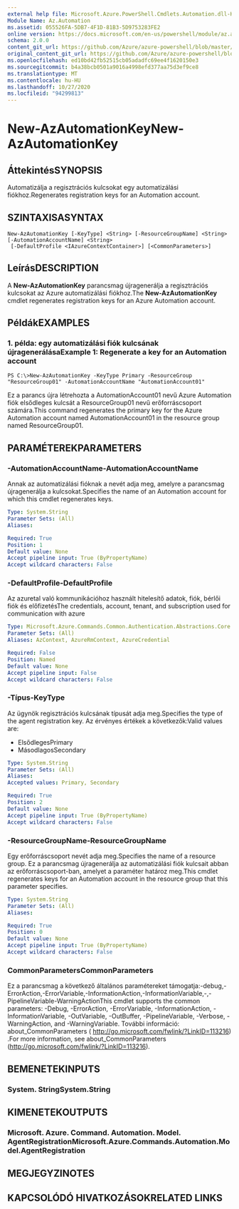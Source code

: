 ```yaml
---
external help file: Microsoft.Azure.PowerShell.Cmdlets.Automation.dll-Help.xml
Module Name: Az.Automation
ms.assetid: 055526FA-5DB7-4F1D-81B3-5D9753283FE2
online version: https://docs.microsoft.com/en-us/powershell/module/az.automation/new-azautomationkey
schema: 2.0.0
content_git_url: https://github.com/Azure/azure-powershell/blob/master/src/Automation/Automation/help/New-AzAutomationKey.md
original_content_git_url: https://github.com/Azure/azure-powershell/blob/master/src/Automation/Automation/help/New-AzAutomationKey.md
ms.openlocfilehash: ed10bd42fb52515cb05adadfc69ee4f1620150e3
ms.sourcegitcommit: b4a38bcb0501a9016a4998efd377aa75d3ef9ce8
ms.translationtype: MT
ms.contentlocale: hu-HU
ms.lasthandoff: 10/27/2020
ms.locfileid: "94299813"
---
```

# <span data-ttu-id="4e5de-101">New-AzAutomationKey</span><span class="sxs-lookup"><span data-stu-id="4e5de-101">New-AzAutomationKey</span></span>

## <span data-ttu-id="4e5de-102">Áttekintés</span><span class="sxs-lookup"><span data-stu-id="4e5de-102">SYNOPSIS</span></span>
<span data-ttu-id="4e5de-103">Automatizálja a regisztrációs kulcsokat egy automatizálási fiókhoz.</span><span class="sxs-lookup"><span data-stu-id="4e5de-103">Regenerates registration keys for an Automation account.</span></span>

## <span data-ttu-id="4e5de-104">SZINTAXISA</span><span class="sxs-lookup"><span data-stu-id="4e5de-104">SYNTAX</span></span>

```
New-AzAutomationKey [-KeyType] <String> [-ResourceGroupName] <String> [-AutomationAccountName] <String>
 [-DefaultProfile <IAzureContextContainer>] [<CommonParameters>]
```

## <span data-ttu-id="4e5de-105">Leírás</span><span class="sxs-lookup"><span data-stu-id="4e5de-105">DESCRIPTION</span></span>
<span data-ttu-id="4e5de-106">A **New-AzAutomationKey** parancsmag újragenerálja a regisztrációs kulcsokat az Azure automatizálási fiókhoz.</span><span class="sxs-lookup"><span data-stu-id="4e5de-106">The **New-AzAutomationKey** cmdlet regenerates registration keys for an Azure Automation account.</span></span>

## <span data-ttu-id="4e5de-107">Példák</span><span class="sxs-lookup"><span data-stu-id="4e5de-107">EXAMPLES</span></span>

### <span data-ttu-id="4e5de-108">1. példa: egy automatizálási fiók kulcsának újragenerálása</span><span class="sxs-lookup"><span data-stu-id="4e5de-108">Example 1: Regenerate a key for an Automation account</span></span>
```
PS C:\>New-AzAutomationKey -KeyType Primary -ResourceGroup "ResourceGroup01" -AutomationAccountName "AutomationAccount01"
```

<span data-ttu-id="4e5de-109">Ez a parancs újra létrehozta a AutomationAccount01 nevű Azure Automation fiók elsődleges kulcsát a ResourceGroup01 nevű erőforráscsoport számára.</span><span class="sxs-lookup"><span data-stu-id="4e5de-109">This command regenerates the primary key for the Azure Automation account named AutomationAccount01 in the resource group named ResourceGroup01.</span></span>

## <span data-ttu-id="4e5de-110">PARAMÉTEREK</span><span class="sxs-lookup"><span data-stu-id="4e5de-110">PARAMETERS</span></span>

### <span data-ttu-id="4e5de-111">-AutomationAccountName</span><span class="sxs-lookup"><span data-stu-id="4e5de-111">-AutomationAccountName</span></span>
<span data-ttu-id="4e5de-112">Annak az automatizálási fióknak a nevét adja meg, amelyre a parancsmag újragenerálja a kulcsokat.</span><span class="sxs-lookup"><span data-stu-id="4e5de-112">Specifies the name of an Automation account for which this cmdlet regenerates keys.</span></span>

```yaml
Type: System.String
Parameter Sets: (All)
Aliases:

Required: True
Position: 1
Default value: None
Accept pipeline input: True (ByPropertyName)
Accept wildcard characters: False
```

### <span data-ttu-id="4e5de-113">-DefaultProfile</span><span class="sxs-lookup"><span data-stu-id="4e5de-113">-DefaultProfile</span></span>
<span data-ttu-id="4e5de-114">Az azuretal való kommunikációhoz használt hitelesítő adatok, fiók, bérlői fiók és előfizetés</span><span class="sxs-lookup"><span data-stu-id="4e5de-114">The credentials, account, tenant, and subscription used for communication with azure</span></span>

```yaml
Type: Microsoft.Azure.Commands.Common.Authentication.Abstractions.Core.IAzureContextContainer
Parameter Sets: (All)
Aliases: AzContext, AzureRmContext, AzureCredential

Required: False
Position: Named
Default value: None
Accept pipeline input: False
Accept wildcard characters: False
```

### <span data-ttu-id="4e5de-115">-Típus</span><span class="sxs-lookup"><span data-stu-id="4e5de-115">-KeyType</span></span>
<span data-ttu-id="4e5de-116">Az ügynök regisztrációs kulcsának típusát adja meg.</span><span class="sxs-lookup"><span data-stu-id="4e5de-116">Specifies the type of the agent registration key.</span></span>
<span data-ttu-id="4e5de-117">Az érvényes értékek a következők:</span><span class="sxs-lookup"><span data-stu-id="4e5de-117">Valid values are:</span></span> 
- <span data-ttu-id="4e5de-118">Elsődleges</span><span class="sxs-lookup"><span data-stu-id="4e5de-118">Primary</span></span> 
- <span data-ttu-id="4e5de-119">Másodlagos</span><span class="sxs-lookup"><span data-stu-id="4e5de-119">Secondary</span></span>

```yaml
Type: System.String
Parameter Sets: (All)
Aliases:
Accepted values: Primary, Secondary

Required: True
Position: 2
Default value: None
Accept pipeline input: True (ByPropertyName)
Accept wildcard characters: False
```

### <span data-ttu-id="4e5de-120">-ResourceGroupName</span><span class="sxs-lookup"><span data-stu-id="4e5de-120">-ResourceGroupName</span></span>
<span data-ttu-id="4e5de-121">Egy erőforráscsoport nevét adja meg.</span><span class="sxs-lookup"><span data-stu-id="4e5de-121">Specifies the name of a resource group.</span></span>
<span data-ttu-id="4e5de-122">Ez a parancsmag újragenerálja az automatizálási fiók kulcsait abban az erőforráscsoport-ban, amelyet a paraméter határoz meg.</span><span class="sxs-lookup"><span data-stu-id="4e5de-122">This cmdlet regenerates keys for an Automation account in the resource group that this parameter specifies.</span></span>

```yaml
Type: System.String
Parameter Sets: (All)
Aliases:

Required: True
Position: 0
Default value: None
Accept pipeline input: True (ByPropertyName)
Accept wildcard characters: False
```

### <span data-ttu-id="4e5de-123">CommonParameters</span><span class="sxs-lookup"><span data-stu-id="4e5de-123">CommonParameters</span></span>
<span data-ttu-id="4e5de-124">Ez a parancsmag a következő általános paramétereket támogatja:-debug,-ErrorAction,-ErrorVariable,-InformationAction,-InformationVariable,-,-PipelineVariable-WarningAction</span><span class="sxs-lookup"><span data-stu-id="4e5de-124">This cmdlet supports the common parameters: -Debug, -ErrorAction, -ErrorVariable, -InformationAction, -InformationVariable, -OutVariable, -OutBuffer, -PipelineVariable, -Verbose, -WarningAction, and -WarningVariable.</span></span> <span data-ttu-id="4e5de-125">További információ: about_CommonParameters ( http://go.microsoft.com/fwlink/?LinkID=113216) .</span><span class="sxs-lookup"><span data-stu-id="4e5de-125">For more information, see about_CommonParameters (http://go.microsoft.com/fwlink/?LinkID=113216).</span></span>

## <span data-ttu-id="4e5de-126">BEMENETEK</span><span class="sxs-lookup"><span data-stu-id="4e5de-126">INPUTS</span></span>

### <span data-ttu-id="4e5de-127">System. String</span><span class="sxs-lookup"><span data-stu-id="4e5de-127">System.String</span></span>

## <span data-ttu-id="4e5de-128">KIMENETEK</span><span class="sxs-lookup"><span data-stu-id="4e5de-128">OUTPUTS</span></span>

### <span data-ttu-id="4e5de-129">Microsoft. Azure. Command. Automation. Model. AgentRegistration</span><span class="sxs-lookup"><span data-stu-id="4e5de-129">Microsoft.Azure.Commands.Automation.Model.AgentRegistration</span></span>

## <span data-ttu-id="4e5de-130">MEGJEGYZI</span><span class="sxs-lookup"><span data-stu-id="4e5de-130">NOTES</span></span>

## <span data-ttu-id="4e5de-131">KAPCSOLÓDÓ HIVATKOZÁSOK</span><span class="sxs-lookup"><span data-stu-id="4e5de-131">RELATED LINKS</span></span>

